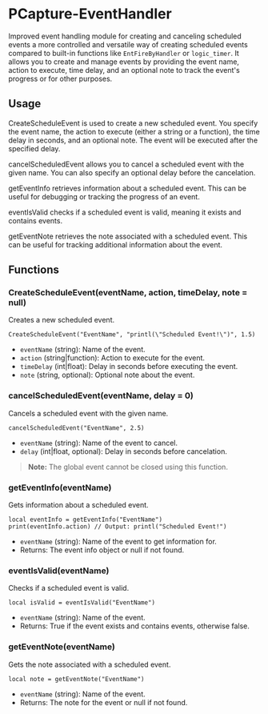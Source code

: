 # PCapture-EventHandler

Improved event handling module for creating and canceling scheduled events a more controlled and versatile way of creating scheduled events compared to built-in functions like `EntFireByHandler` or `logic_timer`. It allows you to create and manage events by providing the event name, action to execute, time delay, and an optional note to track the event's progress or for other purposes.

## Usage

CreateScheduleEvent is used to create a new scheduled event. You specify the event name, the action to execute (either a string or a function), the time delay in seconds, and an optional note. The event will be executed after the specified delay.

cancelScheduledEvent allows you to cancel a scheduled event with the given name. You can also specify an optional delay before the cancelation.

getEventInfo retrieves information about a scheduled event. This can be useful for debugging or tracking the progress of an event.

eventIsValid checks if a scheduled event is valid, meaning it exists and contains events.

getEventNote retrieves the note associated with a scheduled event. This can be useful for tracking additional information about the event.

## Functions

### CreateScheduleEvent(eventName, action, timeDelay, note = null)

Creates a new scheduled event.

```
CreateScheduleEvent("EventName", "printl(\"Scheduled Event!\")", 1.5)
```
- `eventName` (string): Name of the event.
- `action` (string|function): Action to execute for the event.
- `timeDelay` (int|float): Delay in seconds before executing the event.
- `note` (string, optional): Optional note about the event.

### cancelScheduledEvent(eventName, delay = 0)

Cancels a scheduled event with the given name.

```
cancelScheduledEvent("EventName", 2.5)
```
- `eventName` (string): Name of the event to cancel.
- `delay` (int|float, optional): Delay in seconds before cancelation.
> **Note:** The global event cannot be closed using this function.

### getEventInfo(eventName)

Gets information about a scheduled event.

```
local eventInfo = getEventInfo("EventName")
print(eventInfo.action) // Output: printl("Scheduled Event!")
```
- `eventName` (string): Name of the event to get information for.
- Returns: The event info object or null if not found.

### eventIsValid(eventName)

Checks if a scheduled event is valid.

```
local isValid = eventIsValid("EventName")
```
- `eventName` (string): Name of the event.
- Returns: True if the event exists and contains events, otherwise false.

### getEventNote(eventName)

Gets the note associated with a scheduled event.

```
local note = getEventNote("EventName")
```
- `eventName` (string): Name of the event.
- Returns: The note for the event or null if not found.